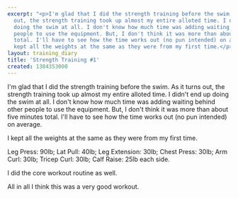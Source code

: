 ```yaml
---
excerpt: "<p>I'm glad that I did the strength training before the swim. As it turns
  out, the strength training took up almost my entire alloted time. I didn't end up
  doing the swim at all. I don't know how much time was adding waiting behind other
  people to use the equipment. But, I don't think it was more than about five minutes
  total. I'll have to see how the time works out (no pun intended) on average.</p><p>I
  kept all the weights at the same as they were from my first time.</p>"
layout: training_diary
title: 'Strength Training #1'
created: 1384353000
---
```

<p>I'm glad that I did the strength training before the swim. As it turns out, the strength training took up almost my entire alloted time. I didn't end up doing the swim at all. I don't know how much time was adding waiting behind other people to use the equipment. But, I don't think it was more than about five minutes total. I'll have to see how the time works out (no pun intended) on average.</p><p>I kept all the weights at the same as they were from my first time.</p><p>Leg Press: 90lb; Lat Pull: 40lb; Leg Extension: 30lb; Chest Press: 30lb; Arm Curl: 30lb; Tricep Curl: 30lb; Calf Raise: 25lb each side.</p><p>I did the core workout routine as well.</p><p>All in all I think this was a very good workout.</p>
